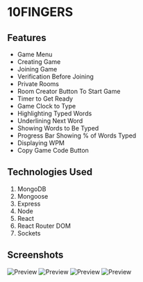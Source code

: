 # 10FINGERS

## Features

* Game Menu
* Creating Game
* Joining Game
* Verification Before Joining
* Private Rooms
* Room Creator Button To Start Game
* Timer to Get Ready
* Game Clock to Type
* Highlighting Typed Words
* Underlining Next Word
* Showing Words to Be Typed
* Progress Bar Showing % of Words Typed
* Displaying WPM
* Copy Game Code Button

## Technologies Used

1. MongoDB
2. Mongoose
3. Express
4. Node
5. React
6. React Router DOM
7. Sockets

## Screenshots

![Preview](../master/screenshots/gameMenu.png)
![Preview](../master/screenshots/createGame.png)
![Preview](../master/screenshots/joinGame.png)
![Preview](../master/screenshots/typeracer.png)

